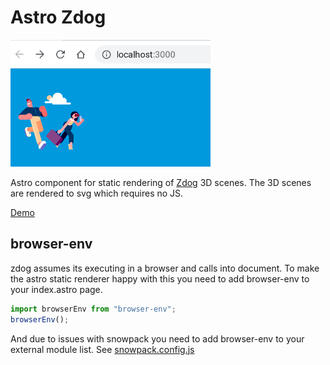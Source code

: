 # Astro Zdog

![](./Demo.png)

Astro component for static rendering of [Zdog](https://zzz.dog/) 3D scenes. The 3D scenes are rendered to svg which requires no JS.

[Demo](./src/components/Demo.astro)

## browser-env

zdog assumes its executing in a browser and calls into document. To make the astro static renderer happy with this you need to add browser-env to your index.astro page.

```typescript
import browserEnv from "browser-env";
browserEnv();
```

And due to issues with snowpack you need to add browser-env to your external module list. See [snowpack.config.js](./snowpack.config.js)
